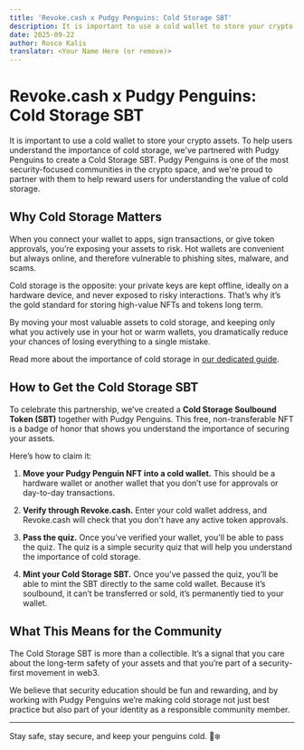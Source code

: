 ```yaml
---
title: 'Revoke.cash x Pudgy Penguins: Cold Storage SBT'
description: It is important to use a cold wallet to store your crypto assets. To help users understand the importance of cold storage, we've partnered with Pudgy Penguins to create a Cold Storage SBT.
date: 2025-09-22
author: Rosco Kalis
translator: <Your Name Here (or remove)>
---
```


# Revoke.cash x Pudgy Penguins: Cold Storage SBT

It is important to use a cold wallet to store your crypto assets. To help users understand the importance of cold storage, we've partnered with Pudgy Penguins to create a Cold Storage SBT. Pudgy Penguins is one of the most security-focused communities in the crypto space, and we're proud to partner with them to help reward users for understanding the value of cold storage.

## Why Cold Storage Matters

When you connect your wallet to apps, sign transactions, or give token approvals, you’re exposing your assets to risk. Hot wallets are convenient but always online, and therefore vulnerable to phishing sites, malware, and scams.

Cold storage is the opposite: your private keys are kept offline, ideally on a hardware device, and never exposed to risky interactions. That’s why it’s the gold standard for storing high-value NFTs and tokens long term.

By moving your most valuable assets to cold storage, and keeping only what you actively use in your hot or warm wallets, you dramatically reduce your chances of losing everything to a single mistake.

Read more about the importance of cold storage in [our dedicated guide](/learn/wallets/what-is-a-cold-wallet).

## How to Get the Cold Storage SBT

To celebrate this partnership, we’ve created a **Cold Storage Soulbound Token (SBT)** together with Pudgy Penguins. This free, non-transferable NFT is a badge of honor that shows you understand the importance of securing your assets.

Here’s how to claim it:

1. **Move your Pudgy Penguin NFT into a cold wallet.**
   This should be a hardware wallet or another wallet that you don’t use for approvals or day-to-day transactions.

2. **Verify through Revoke.cash.**
   Enter your cold wallet address, and Revoke.cash will check that you don't have any active token approvals.

3. **Pass the quiz.**
   Once you've verified your wallet, you'll be able to pass the quiz. The quiz is a simple security quiz that will help you understand the importance of cold storage.

4. **Mint your Cold Storage SBT.**
   Once you've passed the quiz, you’ll be able to mint the SBT directly to the same cold wallet. Because it’s soulbound, it can’t be transferred or sold, it’s permanently tied to your wallet.

## What This Means for the Community

The Cold Storage SBT is more than a collectible. It’s a signal that you care about the long-term safety of your assets and that you’re part of a security-first movement in web3.

We believe that security education should be fun and rewarding, and by working with Pudgy Penguins we’re making cold storage not just best practice but also part of your identity as a responsible community member.

---

Stay safe, stay secure, and keep your penguins cold. 🐧❄️
